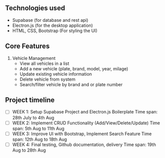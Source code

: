 ## Technologies used
- Supabase (for database and rest api)
- Electron.js (for the desktop application)
- HTML, CSS, Bootstrap (For styling the UI)

## Core Features
1. Vehicle Management
   - View all vehicles in a list
   - Add a new vehicle (plate, brand, model, year, milage)
   - Update existing vehicle information
   - Delete vehicle from system
   - Search/filter vehicle by brand and or plate number


## Project timeline
- [ ] WEEK 1: Setup Supabase Project and Electron.js Boilerplate
      Time span: 28th July to 4th Aug
- [ ] WEEK 2: Implement CRUD Functionality (Add/View/Delete/Update)
      Time span: 5th Aug to 11th Aug
- [ ] WEEK 3: Improve UI with Bootstrap, Implement Search Feature
      Time span: 12th Aug to 18th Aug
- [ ] WEEK 4: Final testing, Github documentation, delivery
      Time span: 19th Aug to 28th Aug
